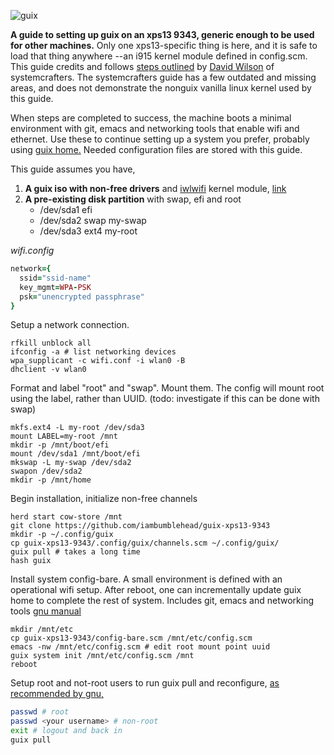 ![guix](https://upload.wikimedia.org/wikipedia/commons/8/81/Guix_logo.svg)

**A guide to setting up guix on an xps13 9343, generic enough to be used for other machines.** Only one xps13-specific thing is here, and it is safe to load that thing anywhere --an i915 kernel module defined in config.scm. This guide credits and follows [steps outlined][1] by [David Wilson][2] of systemcrafters. The systemcrafters guide has a few outdated and missing areas, and does not demonstrate the nonguix vanilla linux kernel used by this guide.

When steps are completed to success, the machine boots a minimal environment with git, emacs and networking tools that enable wifi and ethernet. Use these to continue setting up a system you prefer, probably using [guix home.][6] Needed configuration files are stored with this guide.

This guide assumes you have,
 1. **A guix iso with non-free drivers** and [iwlwifi][7] kernel module, [link][0]
 2. **A pre-existing disk partition** with swap, efi and root
    * /dev/sda1 efi
    * /dev/sda2 swap my-swap
    * /dev/sda3 ext4 my-root


_wifi.config_
```ruby
network={
  ssid="ssid-name"
  key_mgmt=WPA-PSK
  psk="unencrypted passphrase"
}
```

Setup a network connection.
```console
rfkill unblock all
ifconfig -a # list networking devices
wpa_supplicant -c wifi.conf -i wlan0 -B
dhclient -v wlan0
```

Format and label "root" and "swap". Mount them. The config will mount root using the label, rather than UUID. (todo: investigate if this can be done with swap)
```console
mkfs.ext4 -L my-root /dev/sda3
mount LABEL=my-root /mnt
mkdir -p /mnt/boot/efi
mount /dev/sda1 /mnt/boot/efi
mkswap -L my-swap /dev/sda2
swapon /dev/sda2
mkdir -p /mnt/home
```

Begin installation, initialize non-free channels
```console
herd start cow-store /mnt
git clone https://github.com/iambumblehead/guix-xps13-9343
mkdir -p ~/.config/guix
cp guix-xps13-9343/.config/guix/channels.scm ~/.config/guix/
guix pull # takes a long time
hash guix
```

Install system config-bare. A small environment is defined with an operational wifi setup. After reboot, one can incrementally update guix home to complete the rest of system. Includes git, emacs and networking tools  [gnu manual][4]
```console
mkdir /mnt/etc
cp guix-xps13-9343/config-bare.scm /mnt/etc/config.scm
emacs -nw /mnt/etc/config.scm # edit root mount point uuid
guix system init /mnt/etc/config.scm /mnt
reboot
```

Setup root and not-root users to run guix pull and reconfigure, [as recommended by gnu,][5]
```bash
passwd # root
passwd <your username> # non-root
exit # logout and back in
guix pull
```

[0]: https://github.com/SystemCrafters/guix-installer/releases/latest
[1]: https://wiki.systemcrafters.cc/guix/nonguix-installation-guide
[2]: https://github.com/daviwil/
[4]: https://guix.gnu.org/manual/en/html_node/Proceeding-with-the-Installation.html
[5]: https://guix.gnu.org/en/manual/en/html_node/After-System-Installation.html#After-System-Installation
[6]: https://guix.gnu.org/manual/devel/en/html_node/Home-Configuration.html
[7]: https://wiki.gentoo.org/wiki/Iwlwifi
